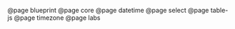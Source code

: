 <!--
This file enumerates the exact order of root pages in the left sidebar.
-->

@page blueprint
@page core
@page datetime
@page select
@page table-js
@page timezone
@page labs
